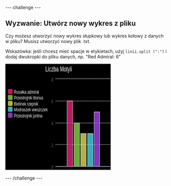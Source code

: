 \--- challenge \---

## Wyzwanie: Utwórz nowy wykres z pliku

Czy możesz utworzyć nowy wykres słupkowy lub wykres kołowy z danych w pliku? Musisz utworzyć nowy plik .txt.

Wskazówka: jeśli chcesz mieć spacje w etykietach, użyj `linii.split (":")` i dodaj dwukropki do pliku danych, np. "Red Admiral: 6"

![zrzut ekranu](images/pets-butterflies.png)

\--- /challenge \---